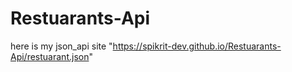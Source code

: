 # Restuarants-Api
here is my json_api site "https://spikrit-dev.github.io/Restuarants-Api/restuarant.json"
